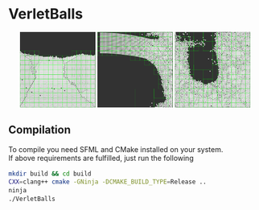 # VerletBalls

<p align="middle">
  <img src="images/image_0.png" width="150" />
  <img src="images/image_1.png" width="150" /> 
  <img src="images/image_2.png" width="150" />
</p>

## Compilation

To compile you need SFML and CMake installed on your system.
<br>
If above requirements are fulfilled, just run the following
```bash
mkdir build && cd build
CXX=clang++ cmake -GNinja -DCMAKE_BUILD_TYPE=Release ..
ninja
./VerletBalls
```
